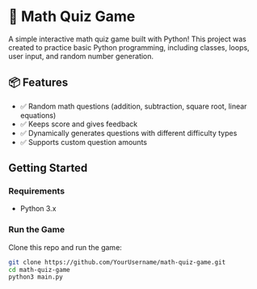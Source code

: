 # 🧠 Math Quiz Game

A simple interactive math quiz game built with Python! This project was created to practice basic Python programming, including classes, loops, user input, and random number generation.

## 📦 Features

- ✅ Random math questions (addition, subtraction, square root, linear equations)
- ✅ Keeps score and gives feedback
- ✅ Dynamically generates questions with different difficulty types
- ✅ Supports custom question amounts

## Getting Started

### Requirements

- Python 3.x

### Run the Game

Clone this repo and run the game:

```bash
git clone https://github.com/YourUsername/math-quiz-game.git
cd math-quiz-game
python3 main.py



